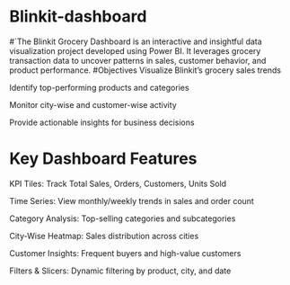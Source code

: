 # Blinkit-dashboard
#`The Blinkit Grocery Dashboard is an interactive and insightful data visualization project developed using Power BI. It leverages grocery transaction data to uncover patterns in sales, customer behavior, and product performance.
#Objectives
Visualize Blinkit’s grocery sales trends

Identify top-performing products and categories

Monitor city-wise and customer-wise activity

Provide actionable insights for business decisions

# Key Dashboard Features
KPI Tiles: Track Total Sales, Orders, Customers, Units Sold

Time Series: View monthly/weekly trends in sales and order count

Category Analysis: Top-selling categories and subcategories

City-Wise Heatmap: Sales distribution across cities

Customer Insights: Frequent buyers and high-value customers

Filters & Slicers: Dynamic filtering by product, city, and date

